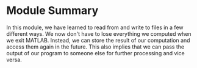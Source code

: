 # Module Summary

In this module, we have learned to read from and write to files in a few different ways. We now don't have to lose everything we computed when we exit MATLAB. Instead, we can store the result of our computation and access them again in the future. This also implies that we can pass the output of our program to someone else for further processing and vice versa. 